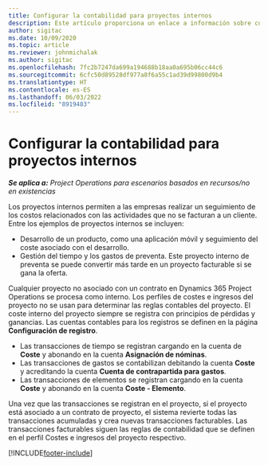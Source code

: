 ```yaml
---
title: Configurar la contabilidad para proyectos internos
description: Este artículo proporciona un enlace a información sobre cómo configurar prácticas contables para proeyctos internos en Project Operations.
author: sigitac
ms.date: 10/09/2020
ms.topic: article
ms.reviewer: johnmichalak
ms.author: sigitac
ms.openlocfilehash: 7fc2b7247da699a194688b18aa0a695b06cc44c6
ms.sourcegitcommit: 6cfc50d89528df977a8f6a55c1ad39d99800d9b4
ms.translationtype: HT
ms.contentlocale: es-ES
ms.lasthandoff: 06/03/2022
ms.locfileid: "8919483"
---
```

# <a name="configure-accounting-for-internal-projects"></a>Configurar la contabilidad para proyectos internos

_**Se aplica a:** Project Operations para escenarios basados en recursos/no en existencias_

Los proyectos internos permiten a las empresas realizar un seguimiento de los costos relacionados con las actividades que no se facturan a un cliente. Entre los ejemplos de proyectos internos se incluyen:

- Desarrollo de un producto, como una aplicación móvil y seguimiento del coste asociado con el desarrollo.
- Gestión del tiempo y los gastos de preventa. Este proyecto interno de preventa se puede convertir más tarde en un proyecto facturable si se gana la oferta.

Cualquier proyecto no asociado con un contrato en Dynamics 365 Project Operations se procesa como interno. Los perfiles de costes e ingresos del proyecto no se usan para determinar las reglas contables del proyecto. El coste interno del proyecto siempre se registra con principios de pérdidas y ganancias. Las cuentas contables para los registros se definen en la página **Configuración de registro**.

- Las transacciones de tiempo se registran cargando en la cuenta de **Coste** y abonando en la cuenta **Asignación de nóminas**.
- Las transacciones de gastos se contabilizan debitando la cuenta **Coste** y acreditando la cuenta **Cuenta de contrapartida para gastos**.
- Las transacciones de elementos se registran cargando en la cuenta **Coste** y abonando en la cuenta **Coste - Elemento**.

Una vez que las transacciones se registran en el proyecto, si el proyecto está asociado a un contrato de proyecto, el sistema revierte todas las transacciones acumuladas y crea nuevas transacciones facturables. Las transacciones facturables siguen las reglas de contabilidad que se definen en el perfil Costes e ingresos del proyecto respectivo.




[!INCLUDE[footer-include](../includes/footer-banner.md)]

